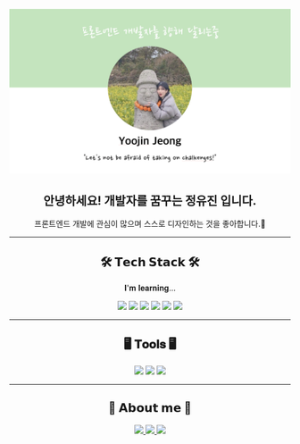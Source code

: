 ![깃허브메인이미지](./images/githubmain.png)

<div align="center">
  <h2>안녕하세요! 개발자를 꿈꾸는 정유진 입니다.</h2>
  <p>프론트엔드 개발에 관심이 많으며 스스로 디자인하는 것을 좋아합니다.🎨</p>
  <hr>
</div>

<div align="center">
  <h2>🛠️ 𝗧𝗲𝗰𝗵 𝗦𝘁𝗮𝗰𝗸 🛠️</h2>
  <p> 𝐈'𝐦 𝐥𝐞𝐚𝐫𝐧𝐢𝐧𝐠...</p>
  <img src="https://img.shields.io/badge/Java-007396?style=flat&logo=OpenJDK&logoColor=white"/>
  <img src="https://img.shields.io/badge/TypeScript-%233178C6?style=flat-square&logo=typescript&logoColor=white"/>
  <img src="https://img.shields.io/badge/React-%2361DAFB?style=flat-square&logo=react&logoColor=white"/>
  <img src="https://img.shields.io/badge/HTML5-%23E34F26?style=flat-square&logo=html5&logoColor=white"/>
  <img src="https://img.shields.io/badge/CSS3-%231572B6?style=flat-square&logo=css3&logoColor=white"/>
  <img src="https://img.shields.io/badge/JavaScript-%23F7DF1E?style=flat-square&logo=javascript&logoColor=black"/>
  <hr>
</div>

<div align="center">
  <h2>🖥️ 𝐓𝐨𝐨𝐥𝐬 🖥️</h2>
  <img src="https://img.shields.io/badge/Visual%20Studio%20Code-%23007ACC?style=flat-square&logo=visualstudiocode&logoColor=white"/>
  <img src="https://img.shields.io/badge/IntelliJ%20IDEA-%23000000?style=flat-square&logo=intellijidea&logoColor=white"/>
  <img src="https://img.shields.io/badge/Eclipse%20IDE-%232C2255?style=flat-square&logo=eclipseide&logoColor=white"/>
  <hr>
</div>

<div align="center">
  <h2>🩵 𝗔𝗯𝗼𝘂𝘁 𝗺𝗲 🩵</h2>
  <a href="https://velog.io/@loveylponyo" target="_blank">
    <img src="https://img.shields.io/badge/Velog-20C997?style=flat-square&logo=velog&logoColor=white"/>
  </a>
  <a href="https://yj-potato.tistory.com/" target="_blank">
    <img src="https://img.shields.io/badge/Tistory-%23000000?style=flat-square&logo=tistory&logoColor=white"/>
  </a>
  <a href="https://github.com/yjpotato" target="_blank">
    <img src="https://img.shields.io/badge/Github-%23181717?style=flat-square&logo=github&logoColor=white"/>
  </a>
</div>



